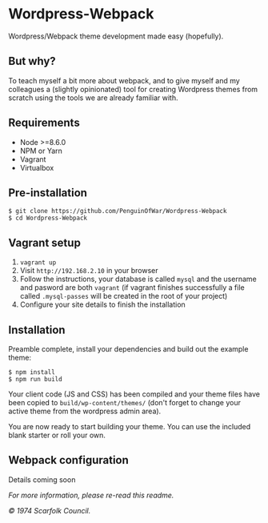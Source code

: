 # Wordpress-Webpack

Wordpress/Webpack theme development made easy (hopefully).

## But why?

To teach myself a bit more about webpack, and to give myself and my colleagues a (slightly opinionated) tool for creating Wordpress themes from scratch using the tools we are already familiar with.

## Requirements

- Node >=8.6.0
- NPM or Yarn
- Vagrant
- Virtualbox

## Pre-installation

	$ git clone https://github.com/PenguinOfWar/Wordpress-Webpack
	$ cd Wordpress-Webpack

## Vagrant setup

1. `vagrant up`
2. Visit `http://192.168.2.10` in your browser
3. Follow the instructions, your database is called `mysql` and the username and pasword are both `vagrant` (if vagrant finishes successfully a file called `.mysql-passes` will be created in the root of your project)
4. Configure your site details to finish the installation

## Installation

Preamble complete, install your dependencies and build out the example theme:

	$ npm install
	$ npm run build

Your client code (JS and CSS) has been compiled and your theme files have been copied to `build/wp-content/themes/` (don't forget to change your active theme from the wordpress admin area).

You are now ready to start building your theme. You can use the included blank starter or roll your own.

## Webpack configuration

Details coming soon

*For more information, please re-read this readme.*

*&copy; 1974 Scarfolk Council.*
